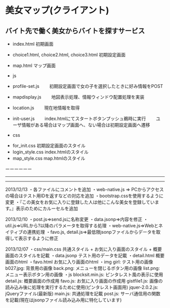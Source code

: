 # 美女マップ(クライアント)
 バイト先で働く美女からバイトを探すサービス
-----
* index.html
初期画面

* choice1.html, choice2.html, choice3.html
初期設定画面

* map.html
マップ画面

* js
 - profile-set.js
　　初期設定画面で女の子を選択したときに好み情報をPOST

 - mapdisplay.js
　　地図表示処理、情報ウィンドウ配置処理を実装

 - location.js
　　現在地情報を取得

 - init-user.js
　　index.htmlにてスタートボタンプッシュ鵜時に実行
　　ユーザ情報がある場合はマップ画面へ、ない場合は初期設定画面へ遷移

* css
 - for_init.css
初期設定画面のスタイル
 - login_style.css
index.htmlのスタイル
 - map_style.css
map.htmlのスタイル


ーーーーーー
***
---

2013/12/13
・各ファイルにコメントを追加
・web-native.js ⇒ PCからアクセスの場合はテスト用IDを返すなどの対応を追加
・bootstrap.cssを使用するように変更
・『この美女をお気に入りに登録した人は他にこんな美女を登録しています。』表示のためにカルーセルを追加


2013/12/10
・post.js⇒send.jsに名称変更
・data.jsonp⇒内容を修正
・util.js⇒URLから?以降のパラメータを取得する処理
・web-native.js⇒Webとネイティブの連携処理
・favo.js, detail.js⇒最低限jsonpファイルからデータを取得して表示するように修正

2013/12/07
・css/main.css
	共通スタイル + お気に入り画面のスタイル + 概要画面のスタイルを記載
・data.jsonp
	テスト用のデータを記載
・detail.html
	概要画面のhtml
・favo.html
	お気に入り画面のhtml
・img
	girl: テスト用の画像
	b027.jpg: 背景用の画像
	back.png: メニューを閉じるボタン用の画像
	list.png: メニュー表示ボタン用の画像
・js
	blocksit.min.js: ピンタレスト風の表示に使用
	detail.js: 概要画面の作成用
	favo.js: お気に入り画面の作成用
	gistfile1.js: 画像の読み込み後に処理を実行するために使用(ピンタレスト画面用)
	jquer-2.0.2.js: jQueryファイル(最新版)
	main.js: 共通処理を記載
	post.js: サーバ通信用の関数を記載(現在はjsonpファイル読み込み用に特化しています)
